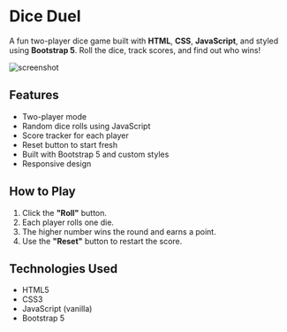 # Dice Duel

A fun two-player dice game built with **HTML**, **CSS**, **JavaScript**, and styled using **Bootstrap 5**. Roll the dice, track scores, and find out who wins!

![screenshot](https://imgur.com/7fgdZPp.png)

## Features

- Two-player mode
- Random dice rolls using JavaScript
- Score tracker for each player
- Reset button to start fresh
- Built with Bootstrap 5 and custom styles
- Responsive design

## How to Play

1. Click the **"Roll"** button.
2. Each player rolls one die.
3. The higher number wins the round and earns a point.
4. Use the **"Reset"** button to restart the score.

## Technologies Used

- HTML5
- CSS3
- JavaScript (vanilla)
- Bootstrap 5



